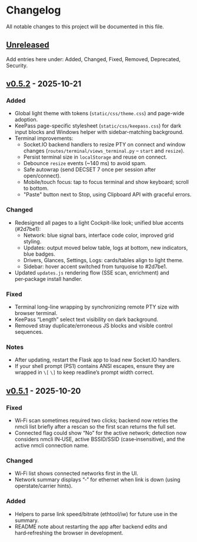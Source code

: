 # Changelog

All notable changes to this project will be documented in this file.

## [Unreleased]
Add entries here under: Added, Changed, Fixed, Removed, Deprecated, Security.

## [v0.5.2] - 2025-10-21

### Added
- Global light theme with tokens (`static/css/theme.css`) and page-wide adoption.
- KeePass page-specific stylesheet (`static/css/keepass.css`) for dark input blocks and Windows helper
  with sidebar-matching background.
- Terminal improvements:
  - Socket.IO backend handlers to resize PTY on connect and window changes
    (`routes/terminal/views_terminal.py` – `start` and `resize`).
  - Persist terminal size in `localStorage` and reuse on connect.
  - Debounce `resize` events (~140 ms) to avoid spam.
  - Safe autowrap (send DECSET 7 once per session after open/connect).
  - Mobile/touch focus: tap to focus terminal and show keyboard; scroll to bottom.
  - "Paste" button next to Stop, using Clipboard API with graceful errors.

### Changed
- Redesigned all pages to a light Cockpit-like look; unified blue accents (#2d7be1):
  - Network: blue signal bars, interface code color, improved grid styling.
  - Updates: output moved below table, logs at bottom, new indicators, blue badges.
  - Drivers, Glances, Settings, Logs: cards/tables align to light theme.
  - Sidebar: hover accent switched from turquoise to #2d7be1.
- Updated `updates.js` rendering flow (SSE scan, enrichment) and per‑package install handler.

### Fixed
- Terminal long-line wrapping by synchronizing remote PTY size with browser terminal.
- KeePass “Length” select text visibility on dark background.
- Removed stray duplicate/erroneous JS blocks and visible control sequences.

### Notes
- After updating, restart the Flask app to load new Socket.IO handlers.
- If your shell prompt (PS1) contains ANSI escapes, ensure they are wrapped in `\[` `\]` to
  keep readline’s prompt width correct.

## [v0.5.1] - 2025-10-20

### Fixed
- Wi‑Fi scan sometimes required two clicks; backend now retries the nmcli list briefly after a rescan so the first scan returns the full set.
- Connected flag could show “No” for the active network; detection now considers nmcli IN‑USE, active BSSID/SSID (case‑insensitive), and the active nmcli connection name.

### Changed
- Wi‑Fi list shows connected networks first in the UI.
- Network summary displays “‑” for ethernet when link is down (using operstate/carrier hints).

### Added
- Helpers to parse link speed/bitrate (ethtool/iw) for future use in the summary.
- README note about restarting the app after backend edits and hard‑refreshing the browser in development.

[Unreleased]: https://github.com/Maxithx/linux-pi-monitor/compare/v0.5.2...HEAD
[v0.5.2]: https://github.com/Maxithx/linux-pi-monitor/releases/tag/v0.5.2
[v0.5.1]: https://github.com/Maxithx/linux-pi-monitor/compare/v0.5.0-keepass-glances...v0.5.1

